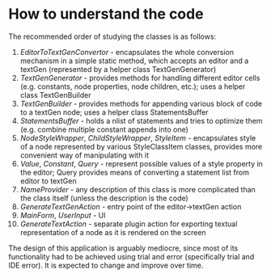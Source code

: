 # How to understand the code
The recommended order of studying the classes is as follows:

1. *EditorToTextGenConvertor* - encapsulates the whole conversion mechanism in a simple static method, which accepts an editor and a textGen (represented by a helper class TextGenGenerator)
2. *TextGenGenerator* - provides methods for handling different editor cells (e.g. constants, node properties, node children, etc.); uses a helper class TextGenBuilder
3. *TextGenBuilder* - provides methods for appending various block of code to a textGen node; uses a helper class StatementsBuffer
4. *StatementsBuffer* - holds a nlist of statements and tries to optimize them (e.g. combine multiple constant appends into one)
5. *NodeStyleWrapper*, *ChildStyleWrapper*, *StyleItem* - encapsulates style of a node represented by various StyleClassItem classes, provides more convenient way of manipulating with it
6. *Value*, *Constant*, *Query* - represent possible values of a style property in the editor; Query provides means of converting a statement list from editor to textGen
7. *NameProvider* - any description of this class is more complicated than the class itself (unless the description is the code)
8. *GenerateTextGenAction* - entry point of the editor->textGen action
9. *MainForm*, *UserInput* - UI
10. *GenerateTextAction* - separate plugin action for exporting textual representation of a node as it is rendered on the screen

The design of this application is arguably mediocre, since most of its functionality had to be achieved using trial and error (specifically trial and IDE error). It is expected to change and improve over time.